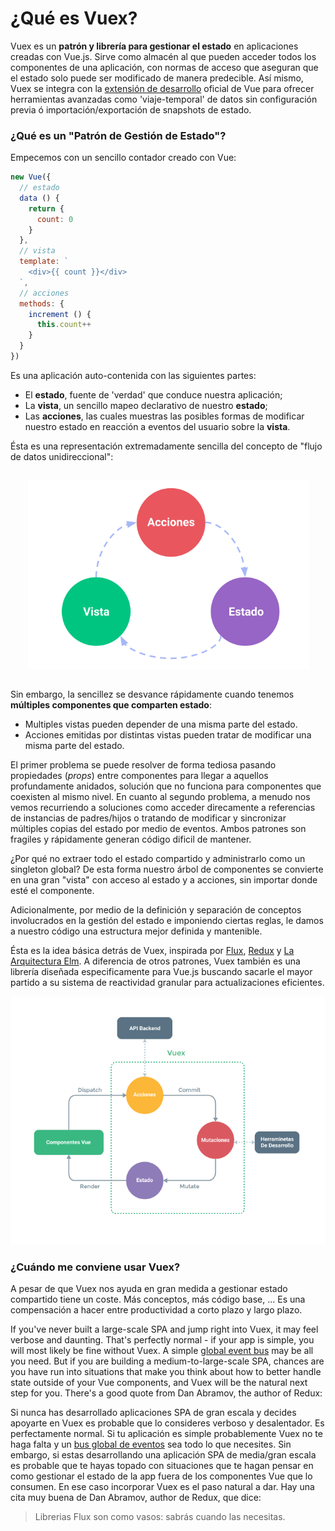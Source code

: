 # ¿Qué es Vuex?

Vuex es un **patrón y librería para gestionar el estado** en aplicaciones creadas con Vue.js. Sirve como almacén al que pueden acceder todos los componentes de una aplicación, con normas de acceso que aseguran que el estado solo puede ser modificado de manera predecible. Así mismo, Vuex se integra con la [extensión de desarrollo](https://github.com/vuejs/vue-devtools) oficial de Vue para ofrecer herramientas avanzadas como 'viaje-temporal' de datos sin configuración previa ó importación/exportación de snapshots de estado.

### ¿Qué es un "Patrón de Gestión de Estado"?

Empecemos con un sencillo contador creado con Vue:

``` js
new Vue({
  // estado
  data () {
    return {
      count: 0
    }
  },
  // vista
  template: `
    <div>{{ count }}</div>
  `,
  // acciones
  methods: {
    increment () {
      this.count++
    }
  }
})
```

Es una aplicación auto-contenida con las siguientes partes:

- El **estado**, fuente de 'verdad' que conduce nuestra aplicación;
- La **vista**, un sencillo mapeo declarativo de nuestro **estado**;
- Las **acciones**, las cuales muestras las posibles formas de modificar nuestro estado en reacción a eventos del usuario sobre la **vista**.

Ésta es una representación extremadamente sencilla del concepto de "flujo de datos unidireccional":

<p style="text-align: center; margin: 2em">
  <img style="max-width:450px;" src="./images/flow.png">
</p>

Sin embargo, la sencillez se desvance rápidamente cuando tenemos **múltiples componentes que comparten estado**:

- Multiples vistas pueden depender de una misma parte del estado.
- Acciones emitidas por distintas vistas pueden tratar de modificar una misma parte del estado.

El primer problema se puede resolver de forma tediosa pasando propiedades (*props*) entre componentes para llegar a aquellos profundamente anidados, solución que no funciona para componentes que coexisten al mismo nivel. En cuanto al segundo problema, a menudo nos vemos recurriendo a soluciones como acceder direcamente a referencias de instancias de padres/hijos o tratando de modificar y sincronizar múltiples copias del estado por medio de eventos. Ambos patrones son fragiles y rápidamente generan código dificil de mantener.

¿Por qué no extraer todo el estado compartido y administrarlo como un singleton global? De esta forma nuestro árbol de componentes se convierte en una gran "vista" con acceso al estado y a acciones, sin importar donde esté el componente.

Adicionalmente, por medio de la definición y separación de conceptos involucrados en la gestión del estado e imponiendo ciertas reglas, le damos a nuestro código una estructura mejor definida y mantenible.

Ésta es la idea básica detrás de Vuex, inspirada por [Flux](https://facebook.github.io/flux/docs/overview.html), [Redux](http://redux.js.org/) y [La Arquitectura Elm](https://guide.elm-lang.org/architecture/). A diferencia de otros patrones, Vuex también es una librería diseñada especificamente para Vue.js buscando sacarle el mayor partido a su sistema de reactividad granular para actualizaciones eficientes.

![vuex](./images/vuex.png)

### ¿Cuándo me conviene usar Vuex?

A pesar de que Vuex nos ayuda en gran medida a gestionar estado compartido tiene un coste. Más conceptos, más código base, ... Es una compensación a hacer entre productividad a corto plazo y largo plazo.

If you've never built a large-scale SPA and jump right into Vuex, it may feel verbose and daunting. That's perfectly normal - if your app is simple, you will most likely be fine without Vuex. A simple [global event bus](http://vuejs.org/v2/guide/components.html#Non-Parent-Child-Communication) may be all you need. But if you are building a medium-to-large-scale SPA, chances are you have run into situations that make you think about how to better handle state outside of your Vue components, and Vuex will be the natural next step for you. There's a good quote from Dan Abramov, the author of Redux:

Si nunca has desarrollado aplicaciones SPA de gran escala y decides apoyarte en Vuex es probable que lo consideres verboso y desalentador. Es perfectamente normal. Si tu aplicación es simple probablemente Vuex no te haga falta y un [bus global de eventos](http://vuejs.org/v2/guide/components.html#Non-Parent-Child-Communication) sea todo lo que necesites. Sin embargo, si estas desarrollando una aplicación SPA de media/gran escala es probable que te hayas topado con situaciones que te hagan pensar en como gestionar el estado de la app fuera de los componentes Vue que lo consumen. En ese caso incorporar Vuex es el paso natural a dar. Hay una cita muy buena de Dan Abramov, author de Redux, que dice:

> Librerias Flux son como vasos: sabrás cuando las necesitas.
